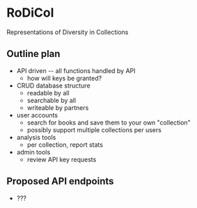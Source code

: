 # RoDiCol
Representations of Diversity in Collections

## Outline plan

* API driven -- all functions handled by API
  * how will keys be granted?
* CRUD database structure
  * readable by all
  * searchable by all
  * writeable by partners
* user accounts
  * search for books and save them to your own "collection"
  * possibly support multiple collections per users
* analysis tools
  * per collection, report stats
* admin tools
  * review API key requests

## Proposed API endpoints
* ???
